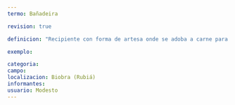 ```yaml
---
termo: Bañadeira

revision: true

definicion: "Recipiente con forma de artesa onde se adoba a carne para facer os chourizos."

exemplo:

categoria:
campo:
localizacion: Biobra (Rubiá)
informantes:
usuario: Modesto
---
```

